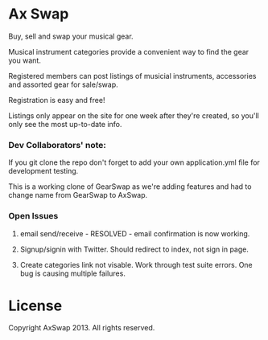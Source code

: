 # Ax Swap #

Buy, sell and swap your musical gear.

Musical instrument categories provide a convenient way to find the gear you want.

Registered members can post listings of musicial instruments, accessories and assorted gear for sale/swap.

Registration is easy and free!

Listings only appear on the site for one week after they're created, so you'll only see the most up-to-date info.


### Dev Collaborators' note: ###
If you git clone the repo don't forget to add your own application.yml file for development testing.

This is a working clone of GearSwap as we're adding features and had to change name from GearSwap to AxSwap.

### Open Issues ###

1) email send/receive - RESOLVED - email confirmation is now working.

2) Signup/signin with Twitter. Should redirect to index, not sign in page.

3) Create categories link not visable. Work through test suite errors.  One bug is causing multiple failures.


# License #

Copyright AxSwap 2013.  All rights reserved.
